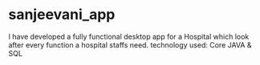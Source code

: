 # sanjeevani_app
I have developed a fully functional desktop app for a Hospital which look after every function a hospital staffs need. technology used: Core JAVA  &amp; SQL
